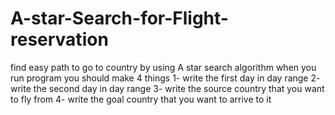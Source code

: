 # A-star-Search-for-Flight-reservation
find easy path to go to country by using A star search algorithm 
when you run program you should make 4 things 
1- write the first day in day range 
2- write the second day in day range 
3- write the source country that you want to fly from
4- write the goal country that you want to arrive to it
